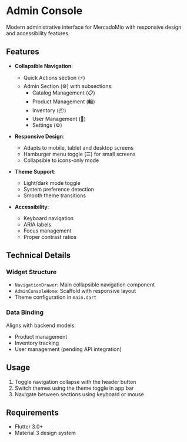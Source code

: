 # Admin Console

Modern administrative interface for MercadoMio with responsive design and accessibility features.

## Features

- **Collapsible Navigation**:
  - Quick Actions section (⚡)
  - Admin Section (⚙️) with subsections:
    - Catalog Management (📋)
    - Product Management (🛍️)
    - Inventory (📦)
    - User Management (👥)
    - Settings (⚙️)

- **Responsive Design**:
  - Adapts to mobile, tablet and desktop screens
  - Hamburger menu toggle (☰) for small screens
  - Collapsible to icons-only mode

- **Theme Support**:
  - Light/dark mode toggle
  - System preference detection
  - Smooth theme transitions

- **Accessibility**:
  - Keyboard navigation
  - ARIA labels
  - Focus management
  - Proper contrast ratios

## Technical Details

### Widget Structure

- `NavigationDrawer`: Main collapsible navigation component
- `AdminConsoleHome`: Scaffold with responsive layout
- Theme configuration in `main.dart`

### Data Binding

Aligns with backend models:
- Product management
- Inventory tracking
- User management (pending API integration)

## Usage

1. Toggle navigation collapse with the header button
2. Switch themes using the theme toggle in app bar
3. Navigate between sections using keyboard or mouse

## Requirements

- Flutter 3.0+
- Material 3 design system
